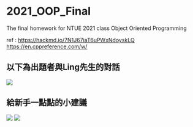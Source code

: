 # 2021_OOP_Final
The final homework for NTUE 2021 class Object Oriented Programming

ref :
https://hackmd.io/7N1J67iaT6uPWxNdoyskLQ
https://en.cppreference.com/w/

## 以下為出題者與Ling先生的對話
![](https://i.imgur.com/if6Pzi4.jpg)

## 給新手一點點的小建議
![](https://i.imgur.com/8TeneYx.png)
![](https://i.imgur.com/yzvRycI.png)


